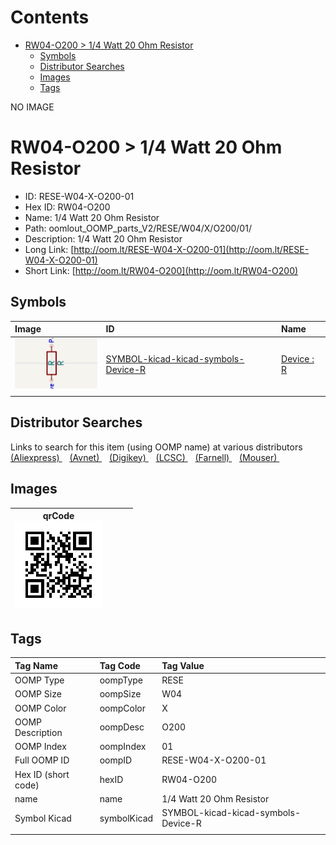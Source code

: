 



Contents
========

* [RW04-O200 > 1/4 Watt 20 Ohm Resistor](#rw04-o200--14-watt-20-ohm-resistor)
	* [Symbols](#symbols)
	* [Distributor Searches](#distributor-searches)
	* [Images](#images)
	* [Tags](#tags)
  
NO IMAGE  
# RW04-O200 > 1/4 Watt 20 Ohm Resistor

- ID: RESE-W04-X-O200-01
- Hex ID: RW04-O200
- Name: 1/4 Watt 20 Ohm Resistor
- Path: oomlout_OOMP_parts_V2/RESE/W04/X/O200/01/
- Description: 1/4 Watt 20 Ohm Resistor
- Long Link: [http://oom.lt/RESE-W04-X-O200-01](http://oom.lt/RESE-W04-X-O200-01)
- Short Link: [http://oom.lt/RW04-O200](http://oom.lt/RW04-O200)

## Symbols
  

|Image|ID|Name|
| :--- | :--- | :--- |
|[![](https://raw.githubusercontent.com/oomlout/oomlout_OOMP_eda_V2/main/SYMBOL/kicad/kicad-symbols/Device/R/image_140.png)](https://github.com/oomlout/oomlout_OOMP_eda_V2/tree/main/SYMBOL/kicad/kicad-symbols/Device/R/)|[SYMBOL-kicad-kicad-symbols-Device-R](https://github.com/oomlout/oomlout_OOMP_eda_V2/tree/main/SYMBOL/kicad/kicad-symbols/Device/R/)|[Device : R](https://github.com/oomlout/oomlout_OOMP_eda_V2/tree/main/SYMBOL/kicad/kicad-symbols/Device/R/)|
||||

## Distributor Searches
  
Links to search for this item (using OOMP name) at various distributors  
[(Aliexpress) ](https://www.aliexpress.com/wholesale?SearchText=1/4+Watt+20+Ohm+Resistor)&nbsp;&nbsp;&nbsp;[(Avnet) ](https://www.avnet.com/shop/us/search/1/4+Watt+20+Ohm+Resistor)&nbsp;&nbsp;&nbsp;[(Digikey) ](https://www.digikey.co.uk/en/products/result?s=1/4+Watt+20+Ohm+Resistor)&nbsp;&nbsp;&nbsp;[(LCSC) ](https://www.lcsc.com/search?q=1/4+Watt+20+Ohm+Resistor)&nbsp;&nbsp;&nbsp;[(Farnell) ](https://uk.farnell.com/search?st=1/4+Watt+20+Ohm+Resistor)&nbsp;&nbsp;&nbsp;[(Mouser) ](https://www.mouser.com/c/?q=1/4+Watt+20+Ohm+Resistor)&nbsp;&nbsp;&nbsp;
## Images
  

|qrCode<br>[![](https://raw.githubusercontent.com/oomlout/oomlout_OOMP_parts_V2/main/RESE/W04/X/O200/01/qrCode_140.png)](https://github.com/oomlout/oomlout_OOMP_parts_V2/tree/main/RESE/W04/X/O200/01/qrCode.png)||||
| :---: | :---: | :---: | :---: |

## Tags
  

|Tag Name|Tag Code|Tag Value|
| :--- | :--- | :--- |
|OOMP Type|oompType|RESE|
|OOMP Size|oompSize|W04|
|OOMP Color|oompColor|X|
|OOMP Description|oompDesc|O200|
|OOMP Index|oompIndex|01|
|Full OOMP ID|oompID|RESE-W04-X-O200-01|
|Hex ID (short code)|hexID|RW04-O200|
|name|name|1/4 Watt 20 Ohm Resistor|
|Symbol Kicad|symbolKicad|SYMBOL-kicad-kicad-symbols-Device-R|
||||
